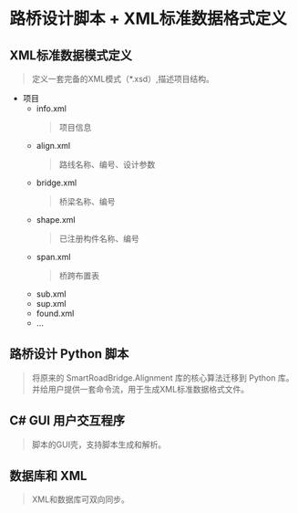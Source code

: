 # 路桥设计脚本 + XML标准数据格式定义

## XML标准数据模式定义
>定义一套完备的XML模式（*.xsd）,描述项目结构。
- 项目
  - info.xml 
    > 项目信息
  - align.xml
    > 路线名称、编号、设计参数
  - bridge.xml
    > 桥梁名称、编号
  - shape.xml
    > 已注册构件名称、编号
  - span.xml
    > 桥跨布置表
  - sub.xml
  - sup.xml
  - found.xml
  - ...
  

## 路桥设计 Python 脚本
> 将原来的 SmartRoadBridge.Alignment 库的核心算法迁移到 Python 库。并给用户提供一套命令流，用于生成XML标准数据格式文件。

## C# GUI 用户交互程序
> 脚本的GUI壳，支持脚本生成和解析。

## 数据库和 XML
> XML和数据库可双向同步。


